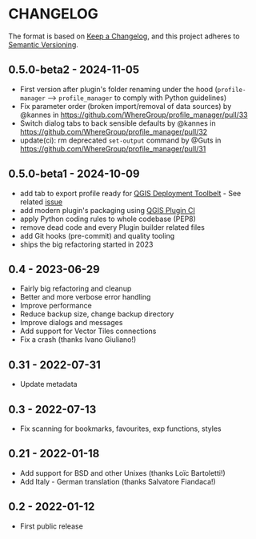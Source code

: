 # CHANGELOG

The format is based on [Keep a Changelog](https://keepachangelog.com/), and this project adheres to [Semantic Versioning](https://semver.org/).

<!--

Unreleased

## version_tag - YYYY-DD-mm

### Added

### Changed

### Removed

-->

## 0.5.0-beta2 - 2024-11-05

- First version after plugin's folder renaming under the hood (`profile-manager` --> `profile_manager` to comply with Python guidelines)
- Fix parameter order (broken import/removal of data sources) by @kannes in <https://github.com/WhereGroup/profile_manager/pull/33>
- Switch dialog tabs to back sensible defaults by @kannes in <https://github.com/WhereGroup/profile_manager/pull/32>
- update(ci): rm deprecated `set-output` command by @Guts in <https://github.com/WhereGroup/profile_manager/pull/31>

## 0.5.0-beta1 - 2024-10-09

- add tab to export profile ready for [QGIS Deployment Toolbelt](https://github.com/Guts/qgis-deployment-cli/) - See related [issue](https://github.com/WhereGroup/profile-manager/issues/10)
- add modern plugin's packaging using [QGIS Plugin CI](https://github.com/opengisch/qgis-plugin-ci/)
- apply Python coding rules to whole codebase (PEP8)
- remove dead code and every Plugin builder related files
- add Git hooks (pre-commit) and quality tooling
- ships the big refactoring started in 2023

## 0.4 - 2023-06-29

- Fairly big refactoring and cleanup
- Better and more verbose error handling
- Improve performance
- Reduce backup size, change backup directory
- Improve dialogs and messages
- Add support for Vector Tiles connections
- Fix a crash (thanks Ivano Giuliano!)

## 0.31 - 2022-07-31

- Update metadata

## 0.3 - 2022-07-13

- Fix scanning for bookmarks, favourites, exp functions, styles

## 0.21 - 2022-01-18

- Add support for BSD and other Unixes (thanks Loïc Bartoletti!)
- Add Italy - German translation (thanks Salvatore Fiandaca!)

## 0.2 - 2022-01-12

- First public release
